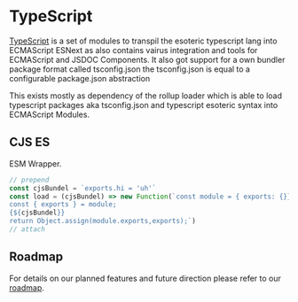 
# TypeScript


[TypeScript](https://www.typescriptlang.org/) is a set of modules to transpil the esoteric typescript lang into ECMAScript ESNext as also
contains vairus integration and tools for ECMAScript and JSDOC Components. It also got support for a own bundler package format called tsconfig.json
the tsconfig.json is equal to a configurable package.json abstraction 

This exists mostly as dependency of the rollup loader which is able to load typescript packages aka tsconfig.json and typescript esoteric syntax into ECMAScript Modules.

## CJS ES
ESM Wrapper.
```js
// prepend 
const cjsBundel = `exports.hi = 'uh'`
const load = (cjsBundel) => new Function(`const module = { exports: {}};
const { exports } = module;
{${cjsBundel}}
return Object.assign(module.exports,exports);`)
// attach

```


## Roadmap

For details on our planned features and future direction please refer to our [roadmap](https://github.com/microsoft/TypeScript/wiki/Roadmap).
